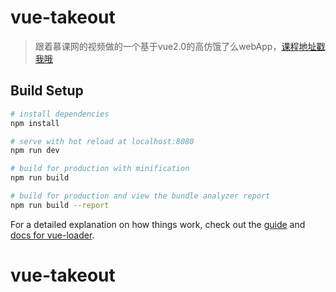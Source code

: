 # vue-takeout

> 跟着慕课网的视频做的一个基于vue2.0的高仿饿了么webApp，[课程地址戳我哦](https://coding.imooc.com/class/74.html)

## Build Setup

``` bash
# install dependencies
npm install

# serve with hot reload at localhost:8080
npm run dev

# build for production with minification
npm run build

# build for production and view the bundle analyzer report
npm run build --report
```

For a detailed explanation on how things work, check out the [guide](http://vuejs-templates.github.io/webpack/) and [docs for vue-loader](http://vuejs.github.io/vue-loader).
# vue-takeout
